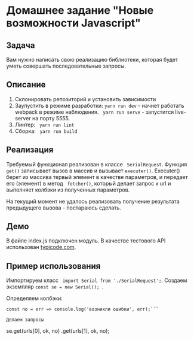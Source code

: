 # Домашнее задание "Новые возможности Javascript"
## Задача
Вам нужно написать свою реализацию библиотеки, которая будет уметь совершать последовательные запросы.

## Описание

1. Склонировать репозиторий и установить зависимости
2. Заупустить в режиме разработки: ``` yarn run dev ``` - начнет работать webpack в режиме наблюдения. ``` yarn run serve``` - запустится live-server на порту 5555.
3. Линтер: ``` yarn run lint```
4. Сборка: ``` yarn run build```

## Реализация

Требуемый функционал реализован в классе ``` SerialRequest```. Функция ```get()``` записывает вызов в массив и вызывает ``` executer() ```. Executer() берет из массива тервый элемент в качестве параметров, и передает его (элемент) в метод ``` fetcher()```, который делает запрос к url и выполняет колбэки из полученных параметров.

На текущий момент не удалось реализовать получение результата предыдущего вызова - постараюсь сделать.

## Демо
В файле index.js подключен модуль. В качестве тестового API использован [typicode.com](https://jsonplaceholder.typicode.com/).

## Пример использования

Импортируем класс ``` import Serial from './SerialRequest';```. Создаем экземпляр ```const se = new Serial(); ```.

Определяем колбэки: 
``` const ok = (resp, prev) => console.log('выполнился без ошибок', resp, prev.url);
const no = err => console.log('возникли ошибки', err);```

Делаем запросы
```
se.get(urls[0], ok, no)
  .get(urls[1], ok, no);
  ```